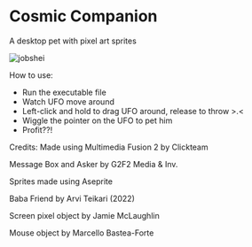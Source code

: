 # Cosmic Companion
A desktop pet with pixel art sprites

![jobshei](https://github.com/LMN8R/cosmic-companion/assets/90606029/7dbcd6c8-41cc-4f5d-9261-81f0e81d96f2)

How to use:
- Run the executable file 
- Watch UFO move around
- Left-click and hold to drag UFO around, release to throw >.<
- Wiggle the pointer on the UFO to pet him
- Profit??!

Credits:
Made using Multimedia Fusion 2 by Clickteam

Message Box and Asker by G2F2 Media & Inv.

Sprites made using Aseprite

Baba Friend by Arvi Teikari (2022)

Screen pixel object by Jamie McLaughlin

Mouse object by Marcello Bastea-Forte
